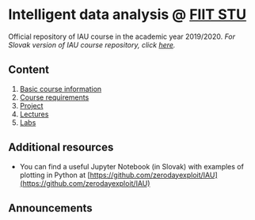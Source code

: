# Intelligent data analysis @ [FIIT STU](http://www.fiit.stuba.sk)

Official repository of IAU course in the academic year 2019/2020. *For Slovak version of IAU course repository, click [here](../../../).*

## Content

1. [Basic course information](basic-info)
2. [Course requirements](course-requirements)
3. [Project](project)
4. [Lectures](lectures)
5. [Labs](labs)

## Additional resources

* You can find a useful Jupyter Notebook (in Slovak) with examples of plotting in Python at [https://github.com/zerodayexploit/IAU](https://github.com/zerodayexploit/IAU)

## Announcements
